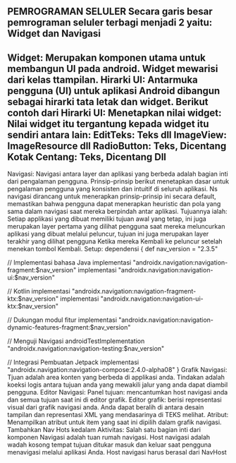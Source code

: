 PEMROGRAMAN SELULER
Secara garis besar pemrograman seluler terbagi menjadi 2 yaitu:
Widget dan
Navigasi 
---
Widget:
Merupakan komponen utama untuk membangun UI pada android. Widget mewarisi dari kelas ttampilan.
Hirarki UI:
Antarmuka pengguna (UI) untuk aplikasi Android dibangun sebagai hirarki tata letak dan widget.
Berikut contoh dari Hirarki UI:
 <EditTeks
  android:id="@+id/editTeks"
  android:layout_width="0dp"
  android:layout_height="wrap_content"
  android:layout_marginStart="16dp"
  android:layout_marginLeft="16dp"
  android:layout_marginTop="16dp"
  android:ems="10"
  android:hint="@string/edit_message"
  android:inputType="textPersonName" />
Menetapkan nilai widget:
 Nilai widget itu tergantung kepada widget itu sendiri antara lain: 
     EditTeks: Teks dll
     ImageView: ImageResource dll
     RadioButton: Teks, Dicentang
     Kotak Centang: Teks, Dicentang
     Dll
---
Navigasi:
     Navigasi antara layer dan aplikasi yang berbeda adalah bagian inti dari pengalaman pengguna. Prinsip-prinsip berikut menetapkan dasar untuk pengalaman pengguna yang konsisten dan 
     intuitif di seluruh aplikasi. Ns navigasi dirancang untuk menerapkan prinsip-prinsip ini secara default, memastikan bahwa pengguna dapat menerapkan heuristic dan pola yang sama 
     dalam navigasi saat mereka berpindah antar aplikasi. Tujuannya ialah: Setiap applikasi yang dibuat memiliki tujuan awal yang tetap, ini juga merupakan layer pertama yang dilihat 
     pengguna saat mereka meluncurkan aplikasi yang dibuat melalui peluncur, tujuan ini juga merupakan layer terakhir yang dilihat pengguna Ketika mereka Kembali ke peluncur setelah 
     menekan tombol Kembali.
Setup: 
 dependensi {
 def nav_version = "2.3.5"

 // Implementasi bahasa Java
 implementasi "androidx.navigation:navigation-fragment:$nav_version"
 implementasi "androidx.navigation:navigation-ui:$nav_version"

 // Kotlin
 implementasi "androidx.navigation:navigation-fragment-ktx:$nav_version"
 implementasi "androidx.navigation:navigation-ui-ktx:$nav_version"

 // Dukungan modul fitur
 implementasi "androidx.navigation:navigation-dynamic-features-fragment:$nav_version"

 // Menguji Navigasi
 androidTestImplementation "androidx.navigation:navigation-testing:$nav_version"

 // Integrasi Pembuatan Jetpack
 implementasi "androidx.navigation:navigation-compose:2.4.0-alpha08"
}
Grafik Navigasi:
      Tjuan adalah area konten yang berbeda di applikasi anda.
      Tindakan adalah koeksi logis antara tujuan anda yang mewakili jalur yang anda dapat diambil pengguna.
Editor Navigasi:
     Panel tujuan: mencantumkan host navigasi anda dan semua tujuan saat ini di editor grafik.
     Editor grafik: berisi representasi visual dari grafik navigasi anda. Anda dapat beralih di antara desain tampilan dan representasi XML yang mendasarinya di TEKS melihat.
     Atribut: Menampilkan atribut untuk item yang saat ini dipilih dalam grafik navigasi.
Tambahkan Nav Hots kedalam Aktivitas:
     Salah satu bagian inti dari komponen Navigasi adalah tuan rumah navigasi.
     Host navigasi adalah wadah kosong tempat tujuan ditukar masuk dan keluar saat pengguna menavigasi melalui aplikasi Anda.
     Host navigasi harus berasal dari NavHost

